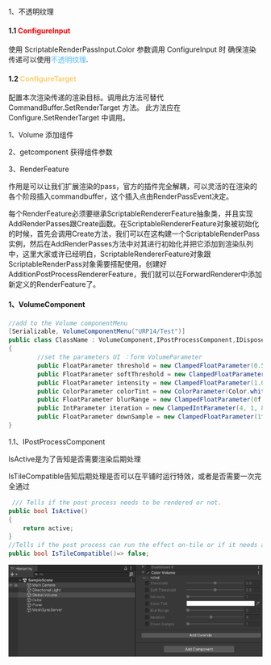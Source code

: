 

### 

1、不透明纹理

#### 1.1 <font color="red">ConfigureInput </font>

使用 ScriptableRenderPassInput.Color 参数调用 ConfigureInput 时
确保渲染传递可以使用<font color=#4db8ff>不透明纹理</font>.

#### 1.2 <font color=#FFCE70>ConfigureTarget</font>

配置本次渲染传递的渲染目标。调用此方法可替代 CommandBuffer.SetRenderTarget 方法。
此方法应在 Configure.SetRenderTarget 中调用。





1、Volume 添加组件

2、getcomponent 获得组件参数

3、RenderFeature

作用是可以让我们扩展渲染的pass，官方的插件完全解耦，可以灵活的在渲染的各个阶段插入commandbuffer，这个插入点由RenderPassEvent决定。

每个RenderFeature必须要继承ScriptableRendererFeature抽象类，并且实现AddRenderPasses跟Create函数。在ScriptableRendererFeature对象被初始化的时候，首先会调用Create方法，我们可以在这构建一个ScriptableRenderPass实例，然后在AddRenderPasses方法中对其进行初始化并把它添加到渲染队列中，这里大家或许已经明白，ScriptableRendererFeature对象跟ScriptableRenderPass对象需要搭配使用。创建好AdditionPostProcessRendererFeature，我们就可以在ForwardRenderer中添加新定义的RenderFeature了。

#### 1、VolumeComponent

```C#
//add to the Volume componentMenu 
[Serializable, VolumeComponentMenu("URP14/Test")]
public class ClassName : VolumeComponent,IPostProcessComponent,IDispose
{
    	//set the parameters UI ：form VolumeParameter
        public FloatParameter threshold = new ClampedFloatParameter(0.5f, 0.0f, 1.0f);
        public FloatParameter softThreshold = new ClampedFloatParameter(0.5f, 0.0f, 1.0f);
        public FloatParameter intensity = new ClampedFloatParameter(1.0f, 1.0f, 10.0f);
        public ColorParameter colorTint = new ColorParameter(Color.white);
        public FloatParameter blurRange = new ClampedFloatParameter(0f, 0f, 15f);
        public IntParameter iteration = new ClampedIntParameter(4, 1, 8);
        public FloatParameter downSample = new ClampedFloatParameter(1f, 1f, 10f);
}
```

1.1、IPostProcessComponent

IsActive是为了告知是否需要渲染后期处理

IsTileCompatible告知后期处理是否可以在平铺时运行特效，或者是否需要一次完全通过

```c#
 /// Tells if the post process needs to be rendered or not.
public bool IsActive()
{
    return active;
}
//Tells if the post process can run the effect on-tile or if it needs a full pass
public bool IsTileCompatible()=> false;
```

![image-20230809174142591](./../../assets/image-20230809174142591.png)

